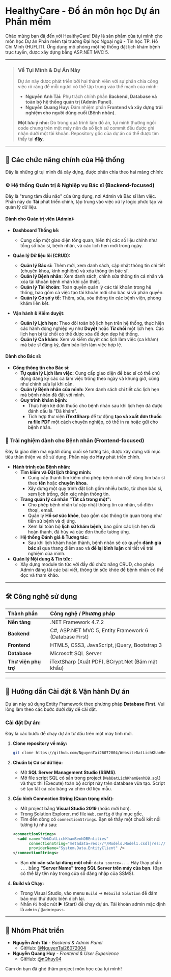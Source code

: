 # HealthyCare - Đồ án môn học Dự án Phần mềm

Chào mừng bạn đã đến với HealthyCare! Đây là sản phẩm của tụi mình cho môn học Dự án Phần mềm tại trường Đại học Ngoại ngữ - Tin học TP. Hồ Chí Minh (HUFLIT). Ứng dụng mô phỏng một hệ thống đặt lịch khám bệnh trực tuyến, được xây dựng bằng ASP.NET MVC 5.

---

> ### Về Tụi Mình & Dự Án Này
>
> Dự án này được phát triển bởi hai thành viên với sự phân chia công việc rõ ràng để mỗi người có thể tập trung vào thế mạnh của mình:
>
> *   **Nguyễn Anh Tài:** Phụ trách chính phần **Backend, Database và toàn bộ hệ thống quản trị (Admin Panel)**.
> *   **Nguyễn Quang Huy:** Đảm nhiệm phần **Frontend và xây dựng trải nghiệm cho người dùng cuối (Bệnh nhân)**.
>
> **Một lưu ý nhỏ:** Do trong quá trình làm đồ án, tụi mình thường ngồi code chung trên một máy nên đa số lịch sử commit đều được ghi nhận dưới một tài khoản. Repository gốc của dự án có thể được tìm thấy tại **[đây](https://github.com/nQhuy04/WebsiteDatLichKhamBenh)**.

---


## 🚀 Các chức năng chính của Hệ thống

Đây là những gì tụi mình đã xây dựng, được phân chia theo hai mảng chính:

### ⚙️ **Hệ thống Quản trị & Nghiệp vụ Bác sĩ (Backend-focused)**
Đây là "trung tâm đầu não" của ứng dụng, nơi Admin và Bác sĩ làm việc. Phần này do **Tài** phát triển chính, tập trung vào việc xử lý logic phức tạp và quản lý dữ liệu.

#### **Dành cho Quản trị viên (Admin):**
*   **Dashboard Thống kê:**
    *   Cung cấp một giao diện tổng quan, hiển thị các số liệu chính như tổng số bác sĩ, bệnh nhân, và các lịch hẹn mới trong ngày.

*   **Quản lý Dữ liệu lõi (CRUD):**
    *   **Quản lý Bác sĩ:** Thêm mới, xem danh sách, cập nhật thông tin chi tiết (chuyên khoa, kinh nghiệm) và xóa thông tin bác sĩ.
    *   **Quản lý Bệnh nhân:** Xem danh sách, chỉnh sửa thông tin cá nhân và xóa tài khoản bệnh nhân khi cần thiết.
    *   **Quản lý Tài khoản:** Toàn quyền quản lý các tài khoản trong hệ thống, bao gồm cả việc tạo tài khoản mới cho bác sĩ và phân quyền.
    *   **Quản lý Cơ sở y tế:** Thêm, sửa, xóa thông tin các bệnh viện, phòng khám liên kết.

*   **Vận hành & Kiểm duyệt:**
    *   **Quản lý Lịch hẹn:** Theo dõi toàn bộ lịch hẹn trên hệ thống, thực hiện các hành động nghiệp vụ như **Duyệt** hoặc **Từ chối** một lịch hẹn. Các lịch hẹn bị từ chối có thể được xóa để dọn dẹp hệ thống.
    *   **Quản lý Ca khám:** Xem và kiểm duyệt các lịch làm việc (ca khám) mà bác sĩ đăng ký, đảm bảo lịch làm việc hợp lệ.

#### **Dành cho Bác sĩ:**
*   **Cổng thông tin cho Bác sĩ:**
    *   **Tự quản lý Lịch làm việc:** Cung cấp giao diện để bác sĩ có thể chủ động đăng ký các ca làm việc trống theo ngày và khung giờ, cũng như chỉnh sửa lại khi cần.
    *   **Quản lý Bệnh nhân của mình:** Xem danh sách chi tiết các lịch hẹn mà bệnh nhân đã đặt với mình.
    *   **Quy trình khám bệnh:**
        *   Thực hiện kê đơn thuốc cho bệnh nhân sau khi lịch hẹn đã được đánh dấu là "Đã khám".
        *   Tích hợp thư viện **iTextSharp** để tự động **tạo và xuất đơn thuốc ra file PDF** một cách chuyên nghiệp, có thể in ra hoặc gửi cho bệnh nhân.

### 👤 **Trải nghiệm dành cho Bệnh nhân (Frontend-focused)**
Đây là giao diện mà người dùng cuối sẽ tương tác, được xây dựng với mục tiêu thân thiện và dễ sử dụng. Phần này do **Huy** phát triển chính.

*   **Hành trình của Bệnh nhân:**
    *   **Tìm kiếm và Đặt lịch thông minh:**
        *   Cung cấp thanh tìm kiếm cho phép bệnh nhân dễ dàng tìm bác sĩ theo **tên** hoặc **chuyên khoa**.
        *   Xây dựng một quy trình đặt lịch gồm nhiều bước, từ chọn bác sĩ, xem lịch trống, đến xác nhận thông tin.
    *   **Trang quản lý cá nhân "Tất cả trong một":**
        *   Cho phép bệnh nhân tự cập nhật thông tin cá nhân, số điện thoại, email.
        *   Quản lý **Hồ sơ sức khỏe**, bao gồm các thông tin quan trọng như tiền sử bệnh và dị ứng.
        *   Xem lại toàn bộ **lịch sử khám bệnh**, bao gồm các lịch hẹn đã hoàn thành, đã hủy và các đơn thuốc tương ứng.
    *   **Hệ thống Đánh giá & Tương tác:**
        *   Sau khi lịch khám hoàn thành, bệnh nhân sẽ có quyền **đánh giá bác sĩ** qua thang điểm sao và **để lại bình luận** chi tiết về trải nghiệm của mình.
*   **Quản lý Nội dung & Tin tức:**
    *   Xây dựng module tin tức với đầy đủ chức năng CRUD, cho phép Admin đăng tải các bài viết, thông tin sức khỏe để bệnh nhân có thể đọc và tham khảo.

---

## 🛠️ Công nghệ sử dụng

| Thành phần | Công nghệ / Phương pháp |
| :--- | :--- |
| **Nền tảng** | .NET Framework 4.7.2 |
| **Backend** | C#, ASP.NET MVC 5, Entity Framework 6 (Database First) |
| **Frontend** | HTML5, CSS3, JavaScript, jQuery, Bootstrap 3 |
| **Database** | Microsoft SQL Server |
| **Thư viện phụ trợ** | iTextSharp (Xuất PDF), BCrypt.Net (Băm mật khẩu) |

---

## 📖 Hướng dẫn Cài đặt & Vận hành Dự án

Dự án này sử dụng Entity Framework theo phương pháp **Database First**. Vui lòng làm theo các bước dưới đây để cài đặt.

### Cài đặt Dự án:

Đây là các bước để chạy dự án từ đầu trên một máy tính mới.

1.  **Clone repository về máy:**
    ```bash
    git clone https://github.com/NguyenTai26072004/WebsiteDatLichKhamBenh_HealthyCare.git
    ```

2.  **Chuẩn bị Cơ sở dữ liệu:**
    *   Mở **SQL Server Management Studio (SSMS)**.
    *   Mở file script SQL có sẵn trong project (`WebDatLichKhamBenhDB.sql`) và thực thi (Execute) toàn bộ script này trên database vừa tạo. Script sẽ tạo tất cả các bảng và chèn dữ liệu mẫu.

3.  **Cấu hình Connection String (Quan trọng nhất):**
    *   Mở project bằng **Visual Studio 2019** (hoặc mới hơn).
    *   Trong Solution Explorer, mở file `Web.config` ở thư mục gốc.
    *   Tìm đến dòng có `connectionStrings`. Bạn sẽ thấy một chuỗi kết nối tương tự như sau:
    ```xml
    <connectionStrings>
      <add name="WebDatLichKhamBenhDBEntities" 
           connectionString="metadata=res://*/Models.Model1.csdl|res://*/Models.Model1.ssdl|res://*/Models.Model1.msl;provider=System.Data.SqlClient;provider connection string=&quot;data source=ADMIN-PC;initial catalog=WebDatLichKhamBenhDB;integrated security=True;...&quot;" 
           providerName="System.Data.EntityClient" />
    </connectionStrings>
    ```
    *   Bạn **chỉ cần sửa lại đúng một chỗ**: `data source=...`. Hãy thay phần `...` bằng **"Server Name" trong SQL Server trên máy của bạn**. (Bạn có thể lấy tên này trong cửa sổ đăng nhập của SSMS).

4.  **Build và Chạy:**
    *   Trong Visual Studio, vào menu `Build` -> `Rebuild Solution` để đảm bảo mọi thứ được biên dịch lại.
    *   Nhấn `F5` hoặc nút ▶ (Start) để chạy dự án. Tài khoản admin mặc định là `admin` / `@adminpass`.


---

## 👥 Nhóm Phát triển

*   **Nguyễn Anh Tài** - *Backend & Admin Panel*
    *   GitHub: [@NguyenTai26072004](https://github.com/NguyenTai26072004)
*   **Nguyễn Quang Huy** - *Frontend & User Experience*
    *   GitHub: [@nQhuy04](https://github.com/nQhuy04)

Cảm ơn bạn đã ghé thăm project môn học của tụi mình!
